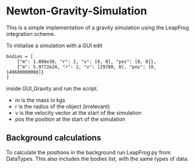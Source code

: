 # Newton-Gravity-Simulation
 
This is a simple implementation of a gravity simulation using the LeapFrog integration scheme.

To initialise a simulation with a GUI edit 
```
bodies = [
    {"m": 1.898e30, "r": 2, "v": [0, 0], "pos": [0, 0]},
    {"m": 5.9772e24, "r": 2, "v": [29780, 0], "pos": [0, 149600000000]}
]
```

inside GUI_Gravity and run the script. 
- m is the mass in kgs
- r is the radius of the object (irrelevant)
- v is the velocity vector at the start of the simulation
- pos the position at the start of the simulation

## Background calculations

To calculate the positions in the background run LeapFrog.py from DataTypes.
This also includes the bodies list, with the same types of data. 